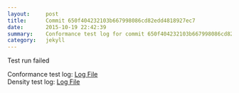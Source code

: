 ```yaml
---
layout:     post
title:      Commit 650f404232103b667998086cd82edd4818927ec7
date:       2015-10-19 22:42:39
summary:    Conformance test log for commit 650f404232103b667998086cd82edd4818927ec7.
category:   jekyll
---
```


Test run failed

Conformance test log: [Log File](http://s3-us-west-2.amazonaws.com/kraken-e2e-logs/conformance/kraken_650f404232103b667998086cd82edd4818927ec7_conformance.log)  
Density test log: [Log File](http://s3-us-west-2.amazonaws.com/kraken-e2e-logs/conformance/kraken_650f404232103b667998086cd82edd4818927ec7_density.log)
